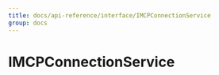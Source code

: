 ```yaml
---
title: docs/api-reference/interface/IMCPConnectionService
group: docs
---
```


# IMCPConnectionService
